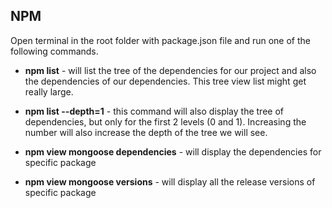 ## NPM

Open terminal in the root folder with package.json file and run one of the following commands.

- **npm list** - will list the tree of the dependencies for our project and also the dependencies of our dependencies. This tree view list might get really large.

- **npm list --depth=1** - this command will also display the tree of dependencies, but only for the first 2 levels (0 and 1). Increasing the number will also increase the depth of the tree we will see.

- **npm view mongoose dependencies** - will display the dependencies for specific package

- **npm view mongoose versions** - will display all the release versions of specific package
